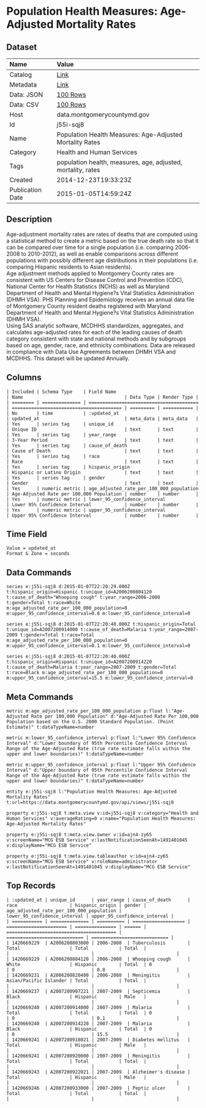 # Population Health Measures: Age-Adjusted Mortality Rates

## Dataset

| Name | Value |
| :--- | :---- |
| Catalog | [Link](https://catalog.data.gov/dataset/population-health-measures-age-adjusted-mortality-rates-6a2e8) |
| Metadata | [Link](https://data.montgomerycountymd.gov/api/views/j55i-sqj8) |
| Data: JSON | [100 Rows](https://data.montgomerycountymd.gov/api/views/j55i-sqj8/rows.json?max_rows=100) |
| Data: CSV | [100 Rows](https://data.montgomerycountymd.gov/api/views/j55i-sqj8/rows.csv?max_rows=100) |
| Host | data.montgomerycountymd.gov |
| Id | j55i-sqj8 |
| Name | Population Health Measures: Age-Adjusted Mortality Rates |
| Category | Health and Human Services |
| Tags | population health, measures, age, adjusted, mortality, rates |
| Created | 2014-12-23T19:33:23Z |
| Publication Date | 2015-01-05T14:59:24Z |

## Description

Age-adjustment mortality rates are rates of deaths that are computed using a statistical method to create a metric based on the true death rate so that it can be compared over time for a single population (i.e. comparing 2006-2008 to 2010-2012), as well as enable comparisons across different populations with possibly different age distributions in their populations (i.e. comparing Hispanic residents to Asian residents).  
Age adjustment methods applied to Montgomery County rates are consistent with US Centers for Disease Control and Prevention (CDC), National Center for Health Statistics (NCHS) as well as Maryland Department of Health and Mental Hygiene?s Vital Statistics Administration (DHMH VSA).
PHS Planning and Epidemiology receives an annual data file of Montgomery County resident deaths registered with Maryland Department of Health and Mental Hygiene?s Vital Statistics Administration (DHMH VSA).  
Using SAS analytic software, MCDHHS standardizes, aggregates, and calculates age-adjusted rates for each of the leading causes of death category consistent with state and national methods and by subgroups based on age, gender, race, and ethnicity combinations. Data are released in compliance with Data Use Agreements between DHMH VSA and MCDHHS. This dataset will be updated Annually.

## Columns

```ls
| Included | Schema Type    | Field Name                               | Name                                     | Data Type | Render Type |
| ======== | ============== | ======================================== | ======================================== | ========= | =========== |
| No       | time           | :updated_at                              | updated_at                               | meta_data | meta_data   |
| Yes      | series tag     | unique_id                                | Unique ID                                | text      | text        |
| Yes      | series tag     | year_range                               | 3-Year Period                            | text      | text        |
| Yes      | series tag     | cause_of_death                           | Cause of Death                           | text      | text        |
| Yes      | series tag     | race                                     | Race                                     | text      | text        |
| Yes      | series tag     | hispanic_origin                          | Hispanic or Latino Origin                | text      | text        |
| Yes      | series tag     | gender                                   | Gender                                   | text      | text        |
| Yes      | numeric metric | age_adjusted_rate_per_100_000_population | Age-Adjusted Rate per 100,000 Population | number    | number      |
| Yes      | numeric metric | lower_95_confidence_interval             | Lower 95% Confidence Interval            | number    | number      |
| Yes      | numeric metric | upper_95_confidence_interval             | Upper 95% Confidence Interval            | number    | number      |
```

## Time Field

```ls
Value = updated_at
Format & Zone = seconds
```

## Data Commands

```ls
series e:j55i-sqj8 d:2015-01-07T22:20:29.000Z t:hispanic_origin=Hispanic t:unique_id=A2006200804120 t:cause_of_death="Whooping cough" t:year_range=2006-2008 t:gender=Total t:race=White m:age_adjusted_rate_per_100_000_population=0 m:upper_95_confidence_interval=0.8 m:lower_95_confidence_interval=0

series e:j55i-sqj8 d:2015-01-07T22:20:40.000Z t:hispanic_origin=Total t:unique_id=A2007200914000 t:cause_of_death=Malaria t:year_range=2007-2009 t:gender=Total t:race=Total m:age_adjusted_rate_per_100_000_population=0 m:upper_95_confidence_interval=0.1 m:lower_95_confidence_interval=0

series e:j55i-sqj8 d:2015-01-07T22:20:40.000Z t:hispanic_origin=Hispanic t:unique_id=A2007200914220 t:cause_of_death=Malaria t:year_range=2007-2009 t:gender=Total t:race=Black m:age_adjusted_rate_per_100_000_population=0 m:upper_95_confidence_interval=15.5 m:lower_95_confidence_interval=0
```

## Meta Commands

```ls
metric m:age_adjusted_rate_per_100_000_population p:float l:"Age-Adjusted Rate per 100,000 Population" d:"Age-Adjusted Rate Per 100,000 Population based on the U.S. 2000 Standard Population. (Point Estimate)" t:dataTypeName=number

metric m:lower_95_confidence_interval p:float l:"Lower 95% Confidence Interval" d:"Lower boundary of 95th Percentile Confidence Interval Range of the Age-Adjusted Rate (true rate estimate falls within the upper and lower boundaries)" t:dataTypeName=number

metric m:upper_95_confidence_interval p:float l:"Upper 95% Confidence Interval" d:"Upper boundary of 95th Percentile Confidence Interval Range of the Age-Adjusted Rate (true rate estimate falls within the upper and lower boundaries)" t:dataTypeName=number

entity e:j55i-sqj8 l:"Population Health Measures: Age-Adjusted Mortality Rates" t:url=https://data.montgomerycountymd.gov/api/views/j55i-sqj8

property e:j55i-sqj8 t:meta.view v:id=j55i-sqj8 v:category="Health and Human Services" v:averageRating=0 v:name="Population Health Measures: Age-Adjusted Mortality Rates"

property e:j55i-sqj8 t:meta.view.owner v:id=ajn4-zy65 v:screenName="MCG ESB Service" v:lastNotificationSeenAt=1491401045 v:displayName="MCG ESB Service"

property e:j55i-sqj8 t:meta.view.tableauthor v:id=ajn4-zy65 v:screenName="MCG ESB Service" v:roleName=administrator v:lastNotificationSeenAt=1491401045 v:displayName="MCG ESB Service"
```

## Top Records

```ls
| :updated_at | unique_id      | year_range | cause_of_death      | race                   | hispanic_origin | gender | age_adjusted_rate_per_100_000_population | lower_95_confidence_interval | upper_95_confidence_interval | 
| =========== | ============== | ========== | =================== | ====================== | =============== | ====== | ======================================== | ============================ | ============================ | 
| 1420669229  | A2006200803000 | 2006-2008  | Tuberculosis        | Total                  | Total           | Total  |                                          |                              |                              | 
| 1420669229  | A2006200804120 | 2006-2008  | Whooping cough      | White                  | Hispanic        | Total  | 0                                        | 0                            | 0.8                          | 
| 1420669231  | A2006200820400 | 2006-2008  | Meningitis          | Asian/Pacific Islander | Total           | Total  |                                          |                              |                              | 
| 1420669237  | A2007200907221 | 2007-2009  | Septicemia          | Black                  | Hispanic        | Male   |                                          |                              |                              | 
| 1420669240  | A2007200914000 | 2007-2009  | Malaria             | Total                  | Total           | Total  | 0                                        | 0                            | 0.1                          | 
| 1420669240  | A2007200914220 | 2007-2009  | Malaria             | Black                  | Hispanic        | Total  | 0                                        | 0                            | 15.5                         | 
| 1420669241  | A2007200918021 | 2007-2009  | Diabetes mellitus   | Total                  | Hispanic        | Male   |                                          |                              |                              | 
| 1420669241  | A2007200920000 | 2007-2009  | Meningitis          | Total                  | Total           | Total  |                                          |                              |                              | 
| 1420669243  | A2007200922021 | 2007-2009  | Alzheimer's disease | Total                  | Hispanic        | Male   |                                          |                              |                              | 
| 1420669246  | A2007200933000 | 2007-2009  | Peptic ulcer        | Total                  | Total           | Total  |                                          |                              |                              | 
```